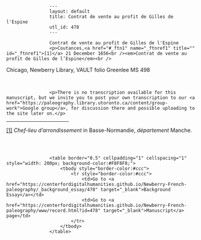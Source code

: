 
                    ---
                    layout: default
                    title: Contrat de vente au profit de Gilles de l'Espine
                    utl_id: 478
                    ---
                
                    Contrat de vente au profit de Gilles de l'Espine  
                    <p>Coutances,<a href="#_ftn1" name="_ftnref1" title="" id="_ftnref1">[1]</a> 21 December 1656<br /><em>Contrat de vente au profit de Gilles de l’Espine</em><br />
Chicago, Newberry Library, VAULT folio Greenlee MS 498</p>
<p> </p>
  
                    <p>There is no transcription available for this manuscript, but we invite you to post your own transcription to our <a href="https://paleography.library.utoronto.ca/content/group-work">Google group</a>, for discussion there and possible uploading to the site later on.</p>
<div>
<hr align="left" size="1" width="33%" /><div id="ftn1">
<a href="#_ftnref1" name="_ftn1" title="" id="_ftn1">[1]</a> <em>Chef-lieu d’arrondissement</em> in Basse-Normandie, <em>département </em>Manche.
</div>
</div>
<p> </p>

                    
                     
                    <table border="0.5" cellpadding="1" cellspacing="1" style="width: 200px; background-color:#F8F8F8;">
                        <tbody style="border-color:#ccc">
                            <tr style="border-color:#ccc">
                                <td>Go to <a href="https://centerfordigitalhumanities.github.io/Newberry-French-paleography/_background_essay/478" target="_blank">Background Essay</a></td>
                                <td>Go to <a href="https://centerfordigitalhumanities.github.io/Newberry-French-paleography/www/record.html?id=478" target="_blank">Manuscript</a> page</td>
                            </tr>
                        </tbody>
                    </table>
                     
                
                